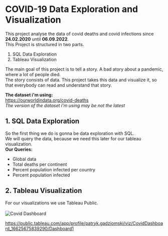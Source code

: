 # COVID-19 Data Exploration and Visualization
This project analyse the data of covid deaths and covid infections since **24.02.2020** until **06.09.2022**.<br>
This Project is structured in two parts.

1. SQL Data Exploration
2. Tableau Visualization

The main goal of this project is to tell a story. A bad atory about a pandemic, where a lot of people died.<br>
The story consists of data. This project takes this data and visualize it, so that everybody can read and understand that story.

**The dataset i'm using:**<br>
https://ourworldindata.org/covid-deaths <br>
*The version of the dataset i'm using may be not the latest*

## 1. SQL Data Exploration<br>
So the first thing we do is gonna be data exploration with SQL.<br>
We will query the data, because we need this later for our tableau visualization.<br>
**Our Queries:**
- Global data
- Total deaths per continent
- Percent population infected per country
- Percent population infected

## 2. Tableau Visualization
For our visualizations we use Tableau Public.<br><br>
![Covid Dashboard](https://github.com/PatrykGadziomski/PortfolioProject_COVID-19/blob/main/CovidDashboard.png?raw=true)

https://public.tableau.com/app/profile/patryk.gadziomski/viz/CovidDashboard_16625675839290/Dashboard1
